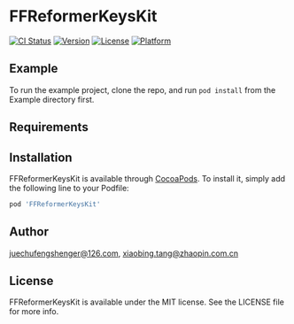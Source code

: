 # FFReformerKeysKit

[![CI Status](https://img.shields.io/travis/juechufengshenger@126.com/FFReformerKeysKit.svg?style=flat)](https://travis-ci.org/juechufengshenger@126.com/FFReformerKeysKit)
[![Version](https://img.shields.io/cocoapods/v/FFReformerKeysKit.svg?style=flat)](https://cocoapods.org/pods/FFReformerKeysKit)
[![License](https://img.shields.io/cocoapods/l/FFReformerKeysKit.svg?style=flat)](https://cocoapods.org/pods/FFReformerKeysKit)
[![Platform](https://img.shields.io/cocoapods/p/FFReformerKeysKit.svg?style=flat)](https://cocoapods.org/pods/FFReformerKeysKit)

## Example

To run the example project, clone the repo, and run `pod install` from the Example directory first.

## Requirements

## Installation

FFReformerKeysKit is available through [CocoaPods](https://cocoapods.org). To install
it, simply add the following line to your Podfile:

```ruby
pod 'FFReformerKeysKit'
```

## Author

juechufengshenger@126.com, xiaobing.tang@zhaopin.com.cn

## License

FFReformerKeysKit is available under the MIT license. See the LICENSE file for more info.
